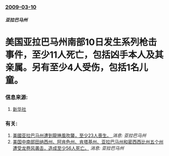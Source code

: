 ### [2009-03-10](/news/2009/03/10/index.md)

##### 亚拉巴马州
# 美国亚拉巴马州南部10日发生系列枪击事件，至少11人死亡，包括凶手本人及其亲属。另有至少4人受伤，包括1名儿童。




### 信息来源:

1. [新华社](http://news.xinhuanet.com/world/2009-03/12/content_10994847.htm)

### 有关:

1. [美國亚拉巴马州遭到龍捲風吹襲，至少23人喪生。 ](/news/2019/03/3/美國亚拉巴马州遭到龍捲風吹襲-至少23人喪生.md) _消息: 亚拉巴马州_
2. [美国中南部田纳西州、阿肯色州、肯塔基州、亚拉巴马州和密西西比州五个州遭受龙卷风袭击，造成至少56人死亡。](/news/2008/02/5/美国中南部田纳西州-阿肯色州-肯塔基州-亚拉巴马州和密西西比州五个州遭受龙卷风袭击-造成至少56人死亡.md) _消息: 亚拉巴马州_
